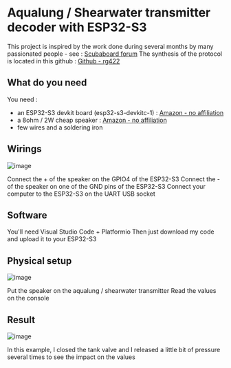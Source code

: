 # Aqualung / Shearwater transmitter decoder with ESP32-S3
This project is inspired by the work done during several months by many passionated people - see : [Scubaboard forum](https://scubaboard.com/community/threads/reading-wireless-air-transmitter-using-arduino.601083/)
The synthesis of the protocol is located in this github : [Github - rg422](https://github.com/rg422/PPS-MH8A-Transmitter)

## What do you need
You need :
- an ESP32-S3 devkit board (esp32-s3-devkitc-1) : [Amazon - no affiliation](https://www.amazon.fr/sspa/click?ie=UTF8&spc=MTo0NjY3MzU2MjYyNDY4NzU3OjE3NDg4MDA0NzU6c3BfYXRmOjMwMDEyMzA1MTM4NzIzMjo6MDo6&url=%2FESP32-S3-DevKitC-1-d%25C3%25A9veloppement-RUIZHI-ESP32-S3-WROOM-1-N16R8-Compatible%2Fdp%2FB0CPY56822%2Fref%3Dsr_1_1_sspa%3F__mk_fr_FR%3D%25C3%2585M%25C3%2585%25C5%25BD%25C3%2595%25C3%2591%26crid%3D2RLZNUFKS4N21%26dib%3DeyJ2IjoiMSJ9.YbOPs5gGHpnKMpsODreQ9JX5HxYccIQ8MpKxOvNwiV88Q9XB7p4uV82D3jJ8gEuhMm8nBnOhAmM_MM0B8MZneQepHkhB0fMz_srhLt7Ld7M5L-DpW6DEaPSTnS1C54wOEC9actJpDo4N_sKzRVzlKNieIkAGpKtShFJTFXYxEJrAoB0dZqkXWUSw60J0od2ARF_0LZCHDY_blImdHTzNP9FiL-Bh3iIDUBB3dO89iNIlXK3K8Jri54VTHarlghNNqPZYbHL5oNtUGYSDwZNd_Ax8pywbY6qjkU6Bc1EhFr4.HeSgEcWuVNLpo9pQNJ1JdSDwmvVu-mvt7z6sSouZVMQ%26dib_tag%3Dse%26keywords%3Desp32-s3-devkitc-1%26qid%3D1748800475%26s%3Delectronics%26sprefix%3Desp32-s3-devkitc-1%252Celectronics%252C69%26sr%3D1-1-spons%26sp_csd%3Dd2lkZ2V0TmFtZT1zcF9hdGY%26psc%3D1)
- a 8ohm / 2W cheap speaker : [Amazon - no affiliation](https://www.amazon.fr/dp/B00O9YGQ42?ref=ppx_yo2ov_dt_b_fed_asin_title)
- few wires and a soldering iron

## Wirings
![image](https://github.com/user-attachments/assets/dbb9efec-de91-46df-9ee4-e331d59c5bc5)

Connect the + of the speaker on the GPIO4 of the ESP32-S3
Connect the - of the speaker on one of the GND pins of the ESP32-S3
Connect your computer to the ESP32-S3 on the UART USB socket

## Software
You'll need Visual Studio Code + Platformio
Then just download my code and upload it to your ESP32-S3

## Physical setup

![image](https://github.com/user-attachments/assets/66615d05-e8f4-48cf-8a8e-36d89d0bf244)

Put the speaker on the aqualung / shearwater transmitter
Read the values on the console

## Result

![image](https://github.com/user-attachments/assets/74292ec7-edca-479f-89b8-f87916f0eca0)

In this example, I closed the tank valve and I released a little bit of pressure several times to see the impact on the values
